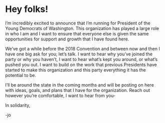 # Hey folks! 

I’m incredibly excited to announce that I’m running for President of the Young Democrats of Washington. This organization has played a large role in who I am and I want to ensure that everyone else is given the same opportunities for support and growth that I have found here. 

We’ve got a while before the 2018 Convention and between now and then I have one big ask for you; let’s talk. I want to hear why you’ve joined the party or why you haven’t, I want to hear what’s kept you around, or what’s pushed you out. I want to build on the work that previous Presidents have started to make this organization and this party everything it has the potential to be. 

I’ll be around the state in the coming months and will be posting on here with ideas, goals, and plans that I have for the organization. Reach out however you’re comfortable, I want to hear from you- 

In solidarity, 

-jo
